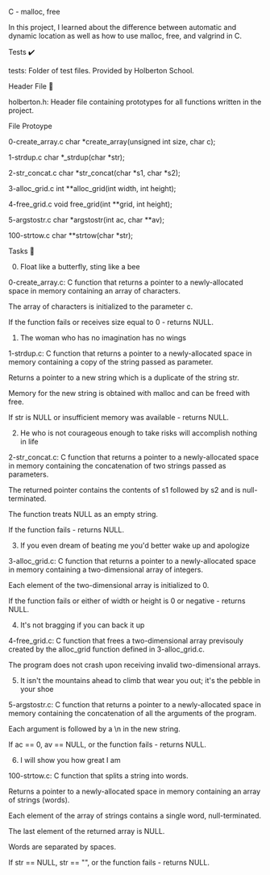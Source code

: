 C - malloc, free

In this project, I learned about the difference between automatic and dynamic location as well as how to use malloc, free, and valgrind in C.



Tests ✔️

tests: Folder of test files. Provided by Holberton School.

Header File 📁

holberton.h: Header file containing prototypes for all functions written in the project.

File	Protoype

0-create_array.c	char *create_array(unsigned int size, char c);

1-strdup.c	char *_strdup(char *str);

2-str_concat.c	char *str_concat(char *s1, char *s2);

3-alloc_grid.c	int **alloc_grid(int width, int height);

4-free_grid.c	void free_grid(int **grid, int height);

5-argstostr.c	char *argstostr(int ac, char **av);

100-strtow.c	char **strtow(char *str);

Tasks 📃

0. Float like a butterfly, sting like a bee



0-create_array.c: C function that returns a pointer to a newly-allocated space in memory containing an array of characters.

The array of characters is initialized to the parameter c.

If the function fails or receives size equal to 0 - returns NULL.

1. The woman who has no imagination has no wings



1-strdup.c: C function that returns a pointer to a newly-allocated space in memory containing a copy of the string passed as parameter.

Returns a pointer to a new string which is a duplicate of the string str.

Memory for the new string is obtained with malloc and can be freed with free.

If str is NULL or insufficient memory was available - returns NULL.

2. He who is not courageous enough to take risks will accomplish nothing in life



2-str_concat.c: C function that returns a pointer to a newly-allocated space in memory containing the concatenation of two strings passed as parameters.

The returned pointer contains the contents of s1 followed by s2 and is null-terminated.

The function treats NULL as an empty string.

If the function fails - returns NULL.

3. If you even dream of beating me you'd better wake up and apologize



3-alloc_grid.c: C function that returns a pointer to a newly-allocated space in memory containing a two-dimensional array of integers.

Each element of the two-dimensional array is initialized to 0.

If the function fails or either of width or height is 0 or negative - returns NULL.

4. It's not bragging if you can back it up



4-free_grid.c: C function that frees a two-dimensional array previsouly created by the alloc_grid function defined in 3-alloc_grid.c.

The program does not crash upon receiving invalid two-dimensional arrays.

5. It isn't the mountains ahead to climb that wear you out; it's the pebble in your shoe



5-argstostr.c: C function that returns a pointer to a newly-allocated space in memory containing the concatenation of all the arguments of the program.

Each argument is followed by a \n in the new string.

If ac == 0, av == NULL, or the function fails - returns NULL.

6. I will show you how great I am



100-strtow.c: C function that splits a string into words.

Returns a pointer to a newly-allocated space in memory containing an array of strings (words).

Each element of the array of strings contains a single word, null-terminated.

The last element of the returned array is NULL.

Words are separated by spaces.

If str == NULL, str == "", or the function fails - returns NULL.
